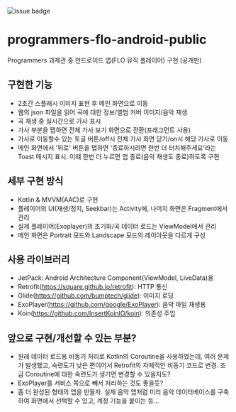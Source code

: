 ![issue badge](https://img.shields.io/github/license/kong0512/programmers-flo-android-public)

# programmers-flo-android-public
Programmers 과제관 중 안드로이드 앱(FLO 뮤직 플레이어) 구현 (공개판)

## 구현한 기능
 - 2초간 스플래시 이미지 표현 후 메인 화면으로 이동
 - 웹의 json 파일을 읽어 곡에 대한 정보/앨범 커버 이미지/음악 재생
 - 곡 재생 중 실시간으로 가사 표시
 - 가사 부분을 탭하면 전체 가사 보기 화면으로 전환(프래그먼트 사용)
 - 가사로 이동할수 있는 토글 버튼/off시 전체 가사 화면 닫기/on시 해당 가사로 이동
 - 메인 화면에서 '뒤로' 버튼을 탭하면 '종료하시려면 한번 더 터치해주세요'라는 Toast 메시지 표시. 이떄 한번 더 누르면 앱 종료(음악 재생도 종료)하도록 구현
 
## 세부 구현 방식
 - Kotlin & MVVM(AAC)로 구현
 - 플레이어의 UI(재생/정지, Seekbar)는 Activity에, 나머지 화면은 Fragment에서 관리
 - 실제 플레이어(Exoplayer)의 초기화/곡 데이터 로드는 ViewModel에서 관리
 - 메인 화면은 Portrait 모드와 Landscape 모드의 레이아웃을 다르게 구성
 
## 사용 라이브러리
 - JetPack: Android Architecture Component(ViewModel, LiveData)용
 - Retrofit(https://square.github.io/retrofit): HTTP 통신
 - Glide(https://github.com/bumptech/glide): 이미지 로딩
 - ExoPlayer(https://github.com/google/ExoPlayer): 음악 파일 재생용
 - Koin(https://github.com/InsertKoinIO/koin): 의존성 주입
 
## 앞으로 구현/개선할 수 있는 부분?
 - 원래 데이터 로드용 비동기 처리로 Kotlin의 Coroutine을 사용하였는데, 여러 문제가 발생했고, 숙련도가 낮은 편이어서 Retrofit의 자체적인 비동기 코드로 변경. 조금 Coroutine에 대한 숙련도가 생기면 변경할 수 있을지도?
 - ExoPlayer를 서비스 쪽으로 빼서 처리하는 것도 좋을듯?
 - 좀 더 완성된 형태의 앱을 만들자. 실제 음악 앱처럼 미리 음악 데이터베이스를 구축하여 화면에서 선택할 수 있고, 계정 기능을 붙이는 등...
